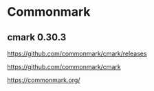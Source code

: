 # Commonmark



## cmark 0.30.3

https://github.com/commonmark/cmark/releases


https://github.com/commonmark/cmark

https://commonmark.org/